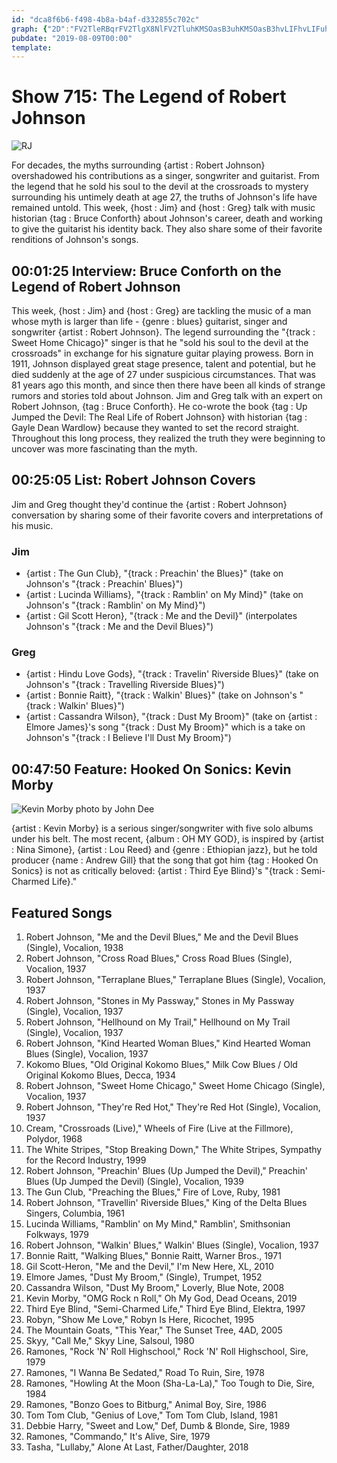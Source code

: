 ```yaml
---
id: "dca8f6b6-f498-4b8a-b4af-d332855c702c"
graph: {"2D":"FV2TleRBqrFV2TlgX8NlFV2TluhKMSOasB3uhKMSOasB3hvLIFhvLIFuhKMS","15T":"CnvJZFV2TlFV2Tlw5R0PFV2Tlj4LM3FV2TlRADyKFV2TlXvV8Mj4LM3jh2h1BDOWWw5R0PBAo7DCnvJZBEfTkRADyKBEyE2Dx6MPJcOk3LEThgBCpiiLEThg","27Q":"ZaUMtzP2aq6RyhqCTlwC"}
pubdate: "2019-08-09T00:00"
template: 
---
```






# Show 715: The Legend of Robert Johnson

![RJ](https://static.soundopinions.org/images/2019/Robert_Johnson.jpg)

For decades, the myths surrounding {artist : Robert Johnson} overshadowed his contributions as a singer, songwriter and guitarist. From the legend that he sold his soul to the devil at the crossroads to mystery surrounding his untimely death at age 27, the truths of Johnson's life have remained untold. This week, {host : Jim} and {host : Greg} talk with music historian {tag : Bruce Conforth} about Johnson's career, death and working to give the guitarist his identity back. They also share some of their favorite renditions of Johnson's songs.



## 00:01:25 Interview: Bruce Conforth on the Legend of Robert Johnson

This week, {host : Jim} and {host : Greg} are tackling the music of a man whose myth is larger than life - {genre : blues} guitarist, singer and songwriter {artist : Robert Johnson}. The legend surrounding the "{track : Sweet Home Chicago}" singer is that he "sold his soul to the devil at the crossroads" in exchange for his signature guitar playing prowess. Born in 1911, Johnson displayed great stage presence, talent and potential, but he died suddenly at the age of 27 under suspicious circumstances. That was 81 years ago this month, and since then there have been all kinds of strange rumors and stories told about Johnson. Jim and Greg talk with an expert on Robert Johnson, {tag : Bruce Conforth}. He co-wrote the book {tag : Up Jumped the Devil: The Real Life of Robert Johnson} with historian {tag : Gayle Dean Wardlow} because they wanted to set the record straight. Throughout this long process, they realized the truth they were beginning to uncover was more fascinating than the myth.



## 00:25:05 List: Robert Johnson Covers

Jim and Greg thought they'd continue the {artist : Robert Johnson} conversation by sharing some of their favorite covers and interpretations of his music.


### Jim

- {artist : The Gun Club}, "{track : Preachin' the Blues}" (take on Johnson's "{track : Preachin' Blues}")
- {artist : Lucinda Williams}, "{track : Ramblin' on My Mind}" (take on Johnson's "{track : Ramblin' on My Mind}")
- {artist : Gil Scott Heron}, "{track : Me and the Devil}" (interpolates Johnson's "{track : Me and the Devil Blues}")


### Greg

- {artist : Hindu Love Gods}, "{track : Travelin' Riverside Blues}" (take on Johnson's "{track : Travelling Riverside Blues}")
- {artist : Bonnie Raitt}, "{track : Walkin' Blues}" (take on Johnson's "{track : Walkin' Blues}")
- {artist : Cassandra Wilson}, "{track : Dust My Broom}" (take on {artist : Elmore James}'s song "{track : Dust My Broom}" which is a take on Johnson's "{track : I Believe I'll Dust My Broom}")



## 00:47:50 Feature: Hooked On Sonics: Kevin Morby

![Kevin Morby photo by John Dee](https://static.soundopinions.org/assets/715/27Q0.jpg)

{artist : Kevin Morby} is a serious singer/songwriter with five solo albums under his belt. The most recent, {album : OH MY GOD}, is inspired by {artist : Nina Simone}, {artist : Lou Reed} and {genre : Ethiopian jazz}, but he told producer {name : Andrew Gill} that the song that got him {tag : Hooked On Sonics} is not as critically beloved: {artist : Third Eye Blind}'s "{track : Semi-Charmed Life}."



## Featured Songs

1. Robert Johnson, "Me and the Devil Blues," Me and the Devil Blues (Single), Vocalion, 1938
2. Robert Johnson, "Cross Road Blues," Cross Road Blues (Single), Vocalion, 1937
3. Robert Johnson, "Terraplane Blues," Terraplane Blues (Single), Vocalion, 1937
4. Robert Johnson, "Stones in My Passway," Stones in My Passway (Single), Vocalion, 1937
5. Robert Johnson, "Hellhound on My Trail," Hellhound on My Trail (Single), Vocalion, 1937
6. Robert Johnson, "Kind Hearted Woman Blues," Kind Hearted Woman Blues (Single), Vocalion, 1937
7. Kokomo Blues, "Old Original Kokomo Blues," Milk Cow Blues / Old Original Kokomo Blues, Decca, 1934
8. Robert Johnson, "Sweet Home Chicago," Sweet Home Chicago (Single), Vocalion, 1937
9. Robert Johnson, "They're Red Hot," They're Red Hot (Single), Vocalion, 1937
10. Cream, "Crossroads (Live)," Wheels of Fire (Live at the Fillmore), Polydor, 1968
11. The White Stripes, "Stop Breaking Down," The White Stripes, Sympathy for the Record Industry, 1999
12. Robert Johnson, "Preachin' Blues (Up Jumped the Devil)," Preachin' Blues (Up Jumped the Devil) (Single), Vocalion, 1939
13. The Gun Club, "Preaching the Blues," Fire of Love, Ruby, 1981
14. Robert Johnson, "Travellin' Riverside Blues," King of the Delta Blues Singers, Columbia, 1961
15. Lucinda Williams, "Ramblin' on My Mind," Ramblin', Smithsonian Folkways, 1979
16. Robert Johnson, "Walkin' Blues," Walkin' Blues (Single), Vocalion, 1937
17. Bonnie Raitt, "Walking Blues," Bonnie Raitt, Warner Bros., 1971
18. Gil Scott-Heron, "Me and the Devil," I'm New Here, XL, 2010
19. Elmore James, "Dust My Broom," (Single), Trumpet, 1952
20. Cassandra Wilson, "Dust My Broom," Loverly, Blue Note, 2008
21. Kevin Morby, "OMG Rock n Roll," Oh My God, Dead Oceans, 2019
22. Third Eye Blind, "Semi-Charmed Life," Third Eye Blind, Elektra, 1997
23. Robyn, "Show Me Love," Robyn Is Here, Ricochet, 1995
24. The Mountain Goats, "This Year," The Sunset Tree, 4AD, 2005
25. Skyy, "Call Me," Skyy Line, Salsoul, 1980
26. Ramones, "Rock 'N' Roll Highschool," Rock 'N' Roll Highschool, Sire, 1979
27. Ramones, "I Wanna Be Sedated," Road To Ruin, Sire, 1978
28. Ramones, "Howling At the Moon (Sha-La-La)," Too Tough to Die, Sire, 1984
29. Ramones, "Bonzo Goes to Bitburg," Animal Boy, Sire, 1986
30. Tom Tom Club, "Genius of Love," Tom Tom Club, Island, 1981
31. Debbie Harry, "Sweet and Low," Def, Dumb & Blonde, Sire, 1989
32. Ramones, "Commando," It's Alive, Sire, 1979
33. Tasha, "Lullaby," Alone At Last, Father/Daughter, 2018